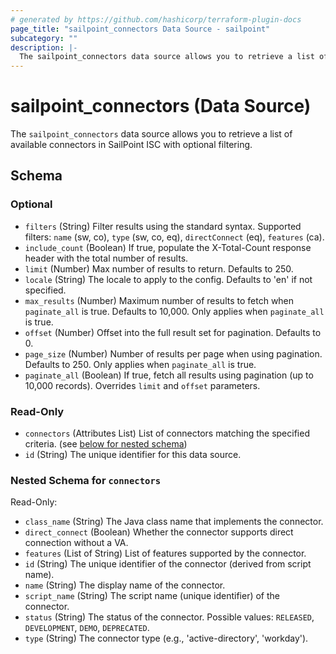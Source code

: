 ```yaml
---
# generated by https://github.com/hashicorp/terraform-plugin-docs
page_title: "sailpoint_connectors Data Source - sailpoint"
subcategory: ""
description: |-
  The sailpoint_connectors data source allows you to retrieve a list of available connectors in SailPoint ISC with optional filtering.
---
```


# sailpoint_connectors (Data Source)

The `sailpoint_connectors` data source allows you to retrieve a list of available connectors in SailPoint ISC with optional filtering.



<!-- schema generated by tfplugindocs -->
## Schema

### Optional

- `filters` (String) Filter results using the standard syntax. Supported filters: `name` (sw, co), `type` (sw, co, eq), `directConnect` (eq), `features` (ca).
- `include_count` (Boolean) If true, populate the X-Total-Count response header with the total number of results.
- `limit` (Number) Max number of results to return. Defaults to 250.
- `locale` (String) The locale to apply to the config. Defaults to 'en' if not specified.
- `max_results` (Number) Maximum number of results to fetch when `paginate_all` is true. Defaults to 10,000. Only applies when `paginate_all` is true.
- `offset` (Number) Offset into the full result set for pagination. Defaults to 0.
- `page_size` (Number) Number of results per page when using pagination. Defaults to 250. Only applies when `paginate_all` is true.
- `paginate_all` (Boolean) If true, fetch all results using pagination (up to 10,000 records). Overrides `limit` and `offset` parameters.

### Read-Only

- `connectors` (Attributes List) List of connectors matching the specified criteria. (see [below for nested schema](#nestedatt--connectors))
- `id` (String) The unique identifier for this data source.

<a id="nestedatt--connectors"></a>
### Nested Schema for `connectors`

Read-Only:

- `class_name` (String) The Java class name that implements the connector.
- `direct_connect` (Boolean) Whether the connector supports direct connection without a VA.
- `features` (List of String) List of features supported by the connector.
- `id` (String) The unique identifier of the connector (derived from script name).
- `name` (String) The display name of the connector.
- `script_name` (String) The script name (unique identifier) of the connector.
- `status` (String) The status of the connector. Possible values: `RELEASED`, `DEVELOPMENT`, `DEMO`, `DEPRECATED`.
- `type` (String) The connector type (e.g., 'active-directory', 'workday').
